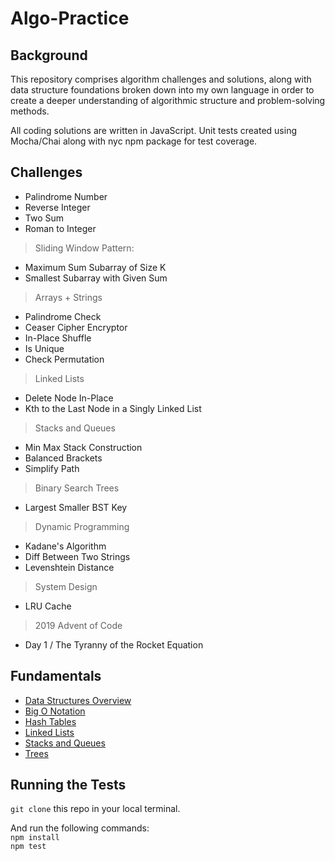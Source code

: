 # Algo-Practice

## Background
This repository comprises algorithm challenges and solutions, along with data structure foundations broken down into my own language in order to create a deeper understanding of algorithmic structure and problem-solving methods.

All coding solutions are written in JavaScript. Unit tests created using Mocha/Chai along with nyc npm package for test coverage.

## Challenges

- Palindrome Number
- Reverse Integer
- Two Sum
- Roman to Integer
> Sliding Window Pattern:
- Maximum Sum Subarray of Size K
- Smallest Subarray with Given Sum
> Arrays + Strings
- Palindrome Check
- Ceaser Cipher Encryptor
- In-Place Shuffle
- Is Unique
- Check Permutation
> Linked Lists
- Delete Node In-Place
- Kth to the Last Node in a Singly Linked List
> Stacks and Queues
- Min Max Stack Construction
- Balanced Brackets
- Simplify Path
> Binary Search Trees
- Largest Smaller BST Key
> Dynamic Programming
- Kadane's Algorithm
- Diff Between Two Strings
- Levenshtein Distance
> System Design
- LRU Cache
> 2019 Advent of Code
- Day 1 / The Tyranny of the Rocket Equation

## Fundamentals
* [Data Structures Overview](Fundamentals/dataStructuresOverview.md)
* [Big O Notation](Fundamentals/BigO.md)
* [Hash Tables](Fundamentals/hashTables.md)
* [Linked Lists](Fundamentals/singlyLinkedLists.md)
* [Stacks and Queues](Fundamentals/stacksQueues.md)
* [Trees](Fundamentals/trees.md)

## Running the Tests
`git clone` this repo in your local terminal. </br>

And run the following commands: </br>
`npm install` </br>
`npm test`
